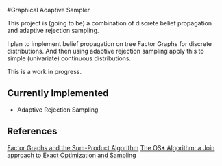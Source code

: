 #Graphical Adaptive Sampler

This project is (going to be) a combination of discrete belief propagation and adaptive rejection sampling.

I plan to implement belief propagation on tree Factor Graphs for discrete distributions. And then using adaptive rejection sampling apply this to simple (univariate) continuous distributions.

This is a work in progress.

## Currently Implemented

- Adaptive Rejection Sampling

## References

[Factor Graphs and the Sum-Product Algorithm](http://vision.unipv.it/IA2/Factor%20graphs%20and%20the%20sum-product%20algorithm.pdf)
[The OS\* Algorithm: a Join approach to Exact Optimization and Sampling](http://arxiv.org/pdf/1207.0742v1.pdf)
